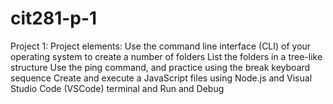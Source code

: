 # cit281-p-1
Project 1: Project elements: Use the command line interface (CLI) of your operating system to create a number of folders List the folders in a tree-like structure Use the ping command, and practice using the break keyboard sequence Create and execute a JavaScript files using Node.js and Visual Studio Code (VSCode) terminal and Run and Debug
